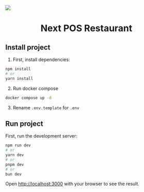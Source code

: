 <image src="./public/next.svg"></image>

<h1 align="center">Next POS Restaurant</h1>


## Install project

1. First, install dependencies:
```bash
npm install
# or
yarn install
```

2. Run docker compose
```bash
docker compose up -d

```

3. Rename ```.env.template``` for ```.env```


## Run project
First, run the development server:
```bash
npm run dev
# or
yarn dev
# or
pnpm dev
# or
bun dev
```

Open [http://localhost:3000](http://localhost:3000) with your browser to see the result.
